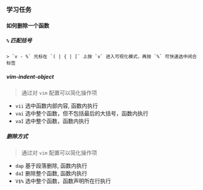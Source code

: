 ### 学习任务

#### 如何删除一个函数

##### `%` 匹配括号
    > `v - %` 光标在 `( | { | [` 上按 `v` 进入可视化模式，再按 `%` 可快速选中闭合标签

##### vim-indent-object
> 通过对 `vim` 配置可以简化操作项

  - `vii` 选中函数内部内容, 函数内执行
  - `vai` 选中整个函数，但不包括最后的大括号，函数内执行
  - `vaI` 选中整个函数，函数内执行

##### 删除方式
> 通过对 `vim` 配置可以简化操作项

  - `dap` 基于段落删除, 函数内执行
  - `daI` 删除整个函数, 函数内执行
  - `V$%` 选中整个函数，函数声明所在行执行

